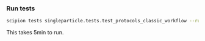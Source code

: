 ### Run tests
```bash
scipion tests singleparticle.tests.test_protocols_classic_workflow --run --log run.log
```

This takes 5min to run.